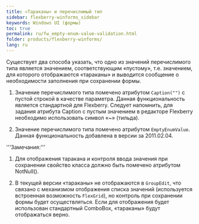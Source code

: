 ```yaml
---
title: «Тараканы» и перечислимый тип
sidebar: flexberry-winforms_sidebar
keywords: Windows UI (формы)
toc: true
permalink: ru/fw_empty-enum-value-validation.html
folder: products/flexberry-winforms/
lang: ru
---
```


Существует два способа указать, что одно из значений перечислимого типа является значением, соответствующим «пустому», т.е. значением, для которого отображаются «тараканы» и выводится сообщение о необходимости заполнения при сохранении формы.

1. Значение перечислимого типа помечено атрибутом `Caption("")` с пустой строкой в качестве параметра. Данная функциональность является стандартной для Flexberry. Следует напомнить, для задания атрибута Caption с пустым значением в редакторе Flexberry необходимо использовать символ «~» (тильда).

2. Значение перечислимого типа помечено атрибутом `EmptyEnumValue`. Данная функциональность добавлена в версии за 2011.02.04.

'''Замечания:'''

1. Для отображения таракана и контроля ввода значения при сохранении свойство класса должно быть помечено атрибутом NotNull().

2. В текущей версии «тараканы» не отображаются в `GroupEdit`, что связано с механизмом отображения списка значений (используется встроенная возможность `FlexGrid`), но контроль при сохранении формы будет осуществляться. Если для отображения будет использован стандартный ComboBox,  «тараканы» будут отображаться верно.
   

